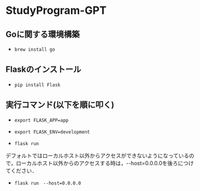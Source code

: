 # StudyProgram-GPT

## Goに関する環境構築
- `brew install go`

## Flaskのインストール

- `pip install Flask`

## 実行コマンド(以下を順に叩く)

- `export FLASK_APP=app`

- `export FLASK_ENV=development`

- `flask run`

デフォルトではローカルホスト以外からアクセスができないようになっているので，ローカルホスト以外からのアクセスする時は，--host=0.0.0.0を後ろにつけてください．
- `flask run　--host=0.0.0.0`
